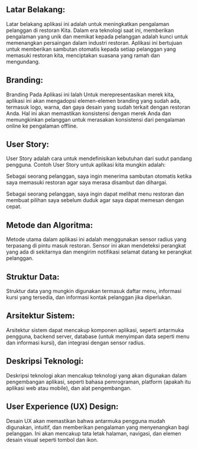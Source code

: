 ## Latar Belakang:

Latar belakang aplikasi ini adalah untuk meningkatkan pengalaman pelanggan di restoran Kita. Dalam era teknologi saat ini, memberikan pengalaman yang unik dan memikat kepada pelanggan adalah kunci untuk memenangkan persaingan dalam industri restoran. Aplikasi ini bertujuan untuk memberikan sambutan otomatis kepada setiap pelanggan yang memasuki restoran kita, menciptakan suasana yang ramah dan mengundang.

## Branding:

Branding Pada Aplikasi ini Ialah Untuk merepresentasikan merek kita, aplikasi ini akan mengadopsi elemen-elemen branding yang sudah ada, termasuk logo, warna, dan gaya desain yang sudah terkait dengan restoran Anda. Hal ini akan memastikan konsistensi dengan merek Anda dan memungkinkan pelanggan untuk merasakan konsistensi dari pengalaman online ke pengalaman offline.

## User Story:

User Story adalah cara untuk mendefinisikan kebutuhan dari sudut pandang pengguna. Contoh User Story untuk aplikasi kita mungkin adalah:

Sebagai seorang pelanggan, saya ingin menerima sambutan otomatis ketika saya memasuki restoran agar saya merasa disambut dan dihargai.

Sebagai seorang pelanggan, saya ingin dapat melihat menu restoran dan membuat pilihan saya sebelum duduk agar saya dapat memesan dengan cepat.

## Metode dan Algoritma:

Metode utama dalam aplikasi ini adalah menggunakan sensor radius yang terpasang di pintu masuk restoran. Sensor ini akan mendeteksi perangkat yang ada di sekitarnya dan mengirim notifikasi selamat datang ke perangkat pelanggan.

## Struktur Data:

Struktur data yang mungkin digunakan termasuk daftar menu, informasi kursi yang tersedia, dan informasi kontak pelanggan jika diperlukan.

## Arsitektur Sistem:

Arsitektur sistem dapat mencakup komponen aplikasi, seperti antarmuka pengguna, backend server, database (untuk menyimpan data seperti menu dan informasi kursi), dan integrasi dengan sensor radius.

## Deskripsi Teknologi:

Deskripsi teknologi akan mencakup teknologi yang akan digunakan dalam pengembangan aplikasi, seperti bahasa pemrograman, platform (apakah itu aplikasi web atau mobile), dan alat pengembangan.

## User Experience (UX) Design:

Desain UX akan memastikan bahwa antarmuka pengguna mudah digunakan, intuitif, dan memberikan pengalaman yang menyenangkan bagi pelanggan. Ini akan mencakup tata letak halaman, navigasi, dan elemen desain visual seperti tombol dan ikon.
